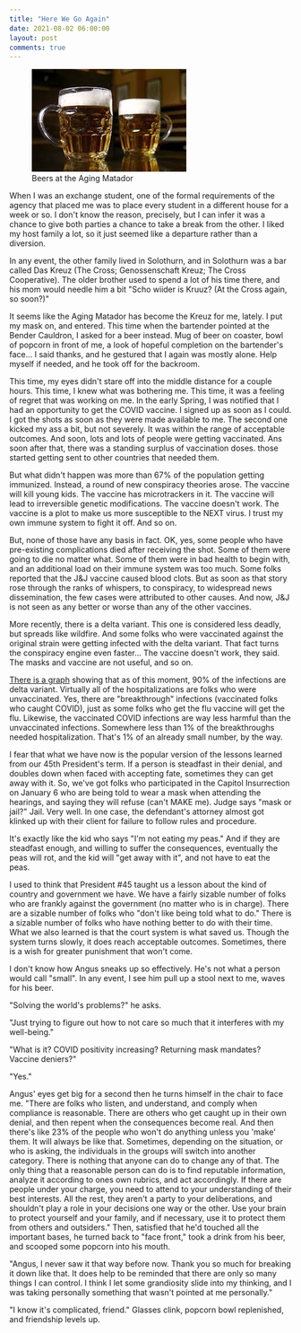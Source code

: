 ```yaml
---
title: "Here We Go Again"
date: 2021-08-02 06:00:00
layout: post
comments: true
---
```


<figure>
 <img src="/images/beers.jpg" alt="Beers at the Aging Matador">
 <figcaption>Beers at the Aging Matador</figcaption>
</figure>

When I was an exchange student, one of the formal requirements of the agency that placed me was to place every student in a different house for a week or so. I don't know the reason, precisely, but I can infer it was a chance to give both parties a chance to take a break from the other. I liked my host family a lot, so it just seemed like a departure rather than a diversion.

In any event, the other family lived in Solothurn, and in Solothurn was a bar called Das Kreuz (The Cross; Genossenschaft Kreuz; The Cross Cooperative).  The older brother used to spend a lot of his time there, and his mom would needle him a bit "Scho wiider is Kruuz? (At the Cross again, so soon?)"

It seems like the Aging Matador has become the Kreuz for me, lately. I put my mask on, and entered. This time when the bartender pointed at the Bender Cauldron, I asked for a beer instead. Mug of beer on coaster, bowl of popcorn in front of me, a look of hopeful completion on the bartender's face... I said thanks, and he gestured that I again was mostly alone. Help myself if needed, and he took off for the backroom.

This time, my eyes didn't stare off into the middle distance for a couple hours. This time, I knew what was bothering me. This time, it was a feeling of regret that was working on me. In the early Spring, I was notified that I had an opportunity to get the COVID vaccine. I signed up as soon as I could. I got the shots as soon as they were made available to me. The second one kicked my ass a bit, but not severely. It was within the range of acceptable outcomes. And soon, lots and lots of people were getting vaccinated. Ans soon after that, there was a standing surplus of vaccination doses. those started getting sent to other countries that needed them.

But what didn't happen was more than 67% of the population getting immunized. Instead, a round of new conspiracy theories arose. The vaccine will kill young kids. The vaccine has microtrackers in it. The vaccine will lead to irreversible genetic modifications. The vaccine doesn't work. The vaccine is a plot to make us more susceptible to the NEXT virus. I trust my own immune system to fight it off. And so on.

But, none of those have any basis in fact. OK, yes, some people who have pre-existing complications died after receiving the shot. Some of them were going to die no matter what. Some of them were in bad health to begin with, and an additional load on their immune system was too much. Some folks reported that the J&J vaccine caused blood clots. But as soon as that story rose through the ranks of whispers, to conspiracy, to widespread news dissemination, the few cases were attributed to other causes. And now, J&J is not seen as any better or worse than any of the other vaccines.

More recently, there is a delta variant. This one is considered less deadly, but spreads like wildfire. And some folks who were vaccinated against the original strain were getting infected with the delta variant. That fact turns the conspiracy engine even faster... The vaccine doesn't work, they said. The masks and vaccine are not useful, and so on.

[There is a graph](https://covid.cdc.gov/covid-data-tracker/#variant-proportions) showing that as of this moment, 90% of the infections are delta variant. Virtually all of the hospitalizations are folks who were unvaccinated. Yes, there are "breakthrough" infections (vaccinated folks who caught COVID), just as some folks who get the flu vaccine will get the flu. Likewise, the vaccinated COVID infections are way less harmful than the unvaccinated infections. Somewhere less than 1% of the breakthroughs needed hospitalization. That's 1% of an already small number, by the way.

I fear that what we have now is the popular version of the lessons learned from our 45th President's term. If a person is steadfast in their denial, and doubles down when faced with accepting fate, sometimes they can get away with it. So, we've got folks who participated in the Capitol Insurrection on January 6 who are being told to wear a mask when attending the hearings, and saying they will refuse (can't MAKE me). Judge says "mask or jail?" Jail. Very well. In one case, the defendant's attorney almost got klinked up with their client for failure to follow rules and procedure. 

It's exactly like the kid who says "I'm not eating my peas." And if they are steadfast enough, and willing to suffer the consequences, eventually the peas will rot, and the kid will "get away with it", and not have to eat the peas. 

I used to think that President #45 taught us a lesson about the kind of country and government we have. We have a fairly sizable number of folks who are frankly against the government (no matter who is in charge). There are a sizable number of folks who "don't like being told what to do." There is a sizable number of folks who have nothing better to do with their time. What we also learned is that the court system is what saved us. Though the system turns slowly, it does reach acceptable outcomes. Sometimes, there is a wish for greater punishment that won't come. 

I don't know how Angus sneaks up so effectively. He's not what a person would call "small". In any event, I see him pull up a stool next to me, waves for his beer.

"Solving the world's problems?" he asks.

"Just trying to figure out how to not care so much that it interferes with my well-being."

"What is it? COVID positivity increasing? Returning mask mandates? Vaccine deniers?"

"Yes."

Angus' eyes get big for a second then he turns himself in the chair to face me. "There are folks who listen, and understand, and comply when compliance is reasonable. There are others who get caught up in their own denial, and then repent when the consequences become real. And then there's like 23% of the people who won't do anything unless you 'make' them. It will always be like that. Sometimes, depending on the situation, or who is asking, the individuals in the groups will switch into another category. There is nothing that anyone can do to change any of that. The only thing that a reasonable person can do is to find reputable information, analyze it according to ones own rubrics, and act accordingly. If there are people under your charge, you need to attend to your understanding of their best interests. All the rest, they aren't a party to your deliberations, and shouldn't play a role in your decisions one way or the other. Use your brain to protect yourself and your family, and if necessary, use it to protect them from others and outsiders." Then, satisfied that he'd touched all the important bases, he turned back to "face front," took a drink from his beer, and scooped some popcorn into his mouth.

"Angus, I never saw it that way before now. Thank you so much for breaking it down like that. It does help to be reminded that there are only so many things I can control. I think I let some grandiosity slide into my thinking, and I was taking personally something that wasn't pointed at me personally."

"I know it's complicated, friend." Glasses clink, popcorn bowl replenished, and friendship levels up.
